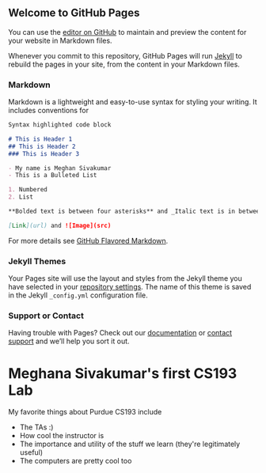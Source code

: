 ## Welcome to GitHub Pages

You can use the [editor on GitHub](https://github.com/kalutes/CS193_Fall18_Lab1/edit/master/index.md) to maintain and preview the content for your website in Markdown files.

Whenever you commit to this repository, GitHub Pages will run [Jekyll](https://jekyllrb.com/) to rebuild the pages in your site, from the content in your Markdown files.

### Markdown

Markdown is a lightweight and easy-to-use syntax for styling your writing. It includes conventions for

```markdown
Syntax highlighted code block

# This is Header 1
## This is Header 2
### This is Header 3

- My name is Meghan Sivakumar
- This is a Bulleted List

1. Numbered
2. List

**Bolded text is between four asterisks** and _Italic text is in between underscores_ and `Code` text

[Link](url) and ![Image](src)
```

For more details see [GitHub Flavored Markdown](https://guides.github.com/features/mastering-markdown/).

### Jekyll Themes

Your Pages site will use the layout and styles from the Jekyll theme you have selected in your [repository settings](https://github.com/kalutes/CS193_Fall18_Lab1/settings). The name of this theme is saved in the Jekyll `_config.yml` configuration file.

### Support or Contact

Having trouble with Pages? Check out our [documentation](https://help.github.com/categories/github-pages-basics/) or [contact support](https://github.com/contact) and we’ll help you sort it out.

# Meghana Sivakumar's first CS193 Lab

My favorite things about Purdue CS193 include
- The TAs :)
- How cool the instructor is
- The importance and utility of the stuff we learn (they're legitimately useful)
- The computers are pretty cool too
